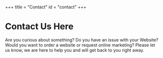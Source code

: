 +++
title = "Contact"
id = "contact"
+++

# Contact Us Here

Are you curious about something? Do you have an issue with your Website? Would you want to order a website or request online marketing? Please let us know, we are here to help you and will get back to you right away. 

